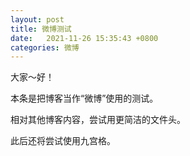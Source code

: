 ```yaml
---
layout: post
title: 微博测试
date:   2021-11-26 15:35:43 +0800
categories: 微博
---
```


大家～好！

本条是把博客当作“微博”使用的测试。

相对其他博客内容，尝试用更简洁的文件头。

此后还将尝试使用九宫格。